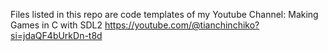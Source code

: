 Files listed in this repo are code templates of my Youtube Channel: Making Games in C with SDL2
https://youtube.com/@tianchinchiko?si=jdaQF4bUrkDn-t8d
